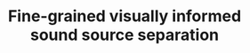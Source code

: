 ---
title: Fine-grained visually informed sound source separation
description: In this project, we consider the problem of sound source separation in video data. We aim to leverage fine-grained visual information to separate different sounds in a video.
contactname: Almut Sophia Koepke
contactlink: /team/almut-sophia-koepke
---